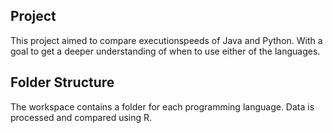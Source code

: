 ## Project

This project aimed to compare executionspeeds of Java and Python. With a goal to get a deeper understanding of when to use either of the languages.

## Folder Structure

The workspace contains a folder for each programming language. Data is processed and compared using R.

